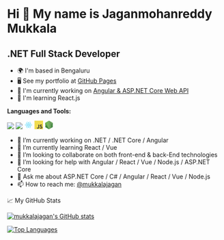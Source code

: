 Hi 👋 My name is Jaganmohanreddy Mukkala
========================================

.NET Full Stack Developer
-------------------------

* 🌍  I'm based in Bengaluru
* 🖥️  See my portfolio at [GitHub Pages](http://mukkalajagan.github.io/)
* 🚀  I'm currently working on [Angular & ASP.NET Core Web API](http://mukkalajagan.github.io/)
* 🧠  I'm learning React.js


**Languages and Tools:**  

<code><img height="20" src="https://cdn.worldvectorlogo.com/logos/dot-net-core-7.svg"></code>
<code><img height="20" src="https://github.com/angular/angular/blob/master/aio/src/assets/images/logos/angular/angular.png"></code>
<code><img height="20" src="https://raw.githubusercontent.com/github/explore/80688e429a7d4ef2fca1e82350fe8e3517d3494d/topics/react/react.png"></code>
<code><img height="20" src="https://raw.githubusercontent.com/github/explore/80688e429a7d4ef2fca1e82350fe8e3517d3494d/topics/javascript/javascript.png"></code>
<code><img height="20" src="https://raw.githubusercontent.com/github/explore/80688e429a7d4ef2fca1e82350fe8e3517d3494d/topics/nodejs/nodejs.png"></code>

- 🔭 I’m currently working on .NET / .NET Core / Angular
- 🌱 I’m currently learning  React / Vue
- 👯 I’m looking to collaborate on both front-end & back-End technologies
- 🤔 I’m looking for help with Angular / React / Vue / Node.js / ASP.NET Core
- 💬 Ask me about ASP.NET Core / C# / Angular / React / Vue / Node.js
- 📫 How to reach me: [@mukkalajagan](https://twitter.com/mukkalajagan)

📈 My GitHub Stats

<a href="http://www.github.com/mukkalajagan"><img src="https://github-readme-stats.vercel.app/api?username=mukkalajagan&show_icons=true&hide=&count_private=true&title_color=0891b2&text_color=ffffff&icon_color=0891b2&bg_color=1c1917&hide_border=true&show_icons=true" alt="mukkalajagan's GitHub stats" /></a>

<a href="https://github.com/mukkalajagan" align="left"><img src="https://github-readme-stats.vercel.app/api/top-langs/?username=mukkalajagan&langs_count=10&title_color=0891b2&text_color=ffffff&icon_color=0891b2&bg_color=1c1917&hide_border=true&locale=en&custom_title=Top%20%Languages" alt="Top Languages" /></a>
